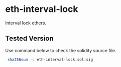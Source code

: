 # eth-interval-lock

Interval lock ethers.

## Tested Version

Use command below to check the solidity source file.

```bash
 sha256sum -c eth-interval-lock.sol.sig
```
